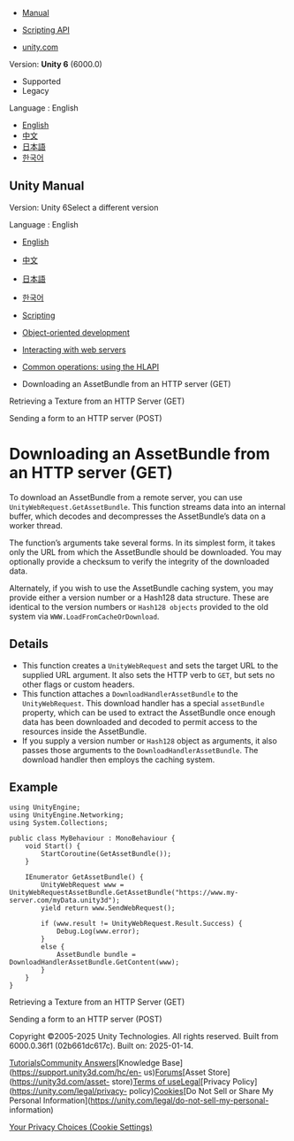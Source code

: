 [](https://docs.unity3d.com)

  * [Manual](../Manual/index.html)
  * [Scripting API](../ScriptReference/index.html)

  * [unity.com](https://unity.com/)

Version: **Unity 6** (6000.0)

  * Supported
  * Legacy

Language : English

  * [English](/Manual/web-request-downloading-asset-bundle.html)
  * [中文](/cn/current/Manual/web-request-downloading-asset-bundle.html)
  * [日本語](/ja/current/Manual/web-request-downloading-asset-bundle.html)
  * [한국어](/kr/current/Manual/web-request-downloading-asset-bundle.html)

[](https://docs.unity3d.com)

## Unity Manual

Version: Unity 6Select a different version

Language : English

  * [English](/Manual/web-request-downloading-asset-bundle.html)
  * [中文](/cn/current/Manual/web-request-downloading-asset-bundle.html)
  * [日本語](/ja/current/Manual/web-request-downloading-asset-bundle.html)
  * [한국어](/kr/current/Manual/web-request-downloading-asset-bundle.html)

  * [Scripting](scripting.html)
  * [Object-oriented development](object-oriented-development.html)
  * [Interacting with web servers](web-request.html)
  * [Common operations: using the HLAPI](web-request-hlapi.html)
  * Downloading an AssetBundle from an HTTP server (GET)

[](web-request-retrieving-texture.html)

Retrieving a Texture from an HTTP Server (GET)

[](web-request-sending-form.html)

Sending a form to an HTTP server (POST)

# Downloading an AssetBundle from an HTTP server (GET)

To download an AssetBundle from a remote server, you can use
`UnityWebRequest.GetAssetBundle`. This function streams data into an internal
buffer, which decodes and decompresses the AssetBundle’s data on a worker
thread.

The function’s arguments take several forms. In its simplest form, it takes
only the URL from which the AssetBundle should be downloaded. You may
optionally provide a checksum to verify the integrity of the downloaded data.

Alternately, if you wish to use the AssetBundle caching system, you may
provide either a version number or a Hash128 data structure. These are
identical to the version numbers or `Hash128 objects` provided to the old
system via `WWW.LoadFromCacheOrDownload`.

## Details

  * This function creates a `UnityWebRequest` and sets the target URL to the supplied URL argument. It also sets the HTTP verb to `GET`, but sets no other flags or custom headers.
  * This function attaches a `DownloadHandlerAssetBundle` to the `UnityWebRequest`. This download handler has a special `assetBundle` property, which can be used to extract the AssetBundle once enough data has been downloaded and decoded to permit access to the resources inside the AssetBundle.
  * If you supply a version number or `Hash128` object as arguments, it also passes those arguments to the `DownloadHandlerAssetBundle`. The download handler then employs the caching system.

## Example

    
    
    using UnityEngine;
    using UnityEngine.Networking;
    using System.Collections;
     
    public class MyBehaviour : MonoBehaviour {
        void Start() {
            StartCoroutine(GetAssetBundle());
        }
     
        IEnumerator GetAssetBundle() {
            UnityWebRequest www = UnityWebRequestAssetBundle.GetAssetBundle("https://www.my-server.com/myData.unity3d");
            yield return www.SendWebRequest();
     
            if (www.result != UnityWebRequest.Result.Success) {
                Debug.Log(www.error);
            }
            else {
                AssetBundle bundle = DownloadHandlerAssetBundle.GetContent(www);
            }
        }
    }
    

[](web-request-retrieving-texture.html)

Retrieving a Texture from an HTTP Server (GET)

[](web-request-sending-form.html)

Sending a form to an HTTP server (POST)

Copyright ©2005-2025 Unity Technologies. All rights reserved. Built from
6000.0.36f1 (02b661dc617c). Built on: 2025-01-14.

[Tutorials](https://learn.unity.com/)[Community
Answers](https://answers.unity3d.com)[Knowledge
Base](https://support.unity3d.com/hc/en-
us)[Forums](https://forum.unity3d.com)[Asset Store](https://unity3d.com/asset-
store)[Terms of
use](https://docs.unity3d.com/Manual/TermsOfUse.html)[Legal](https://unity.com/legal)[Privacy
Policy](https://unity.com/legal/privacy-
policy)[Cookies](https://unity.com/legal/cookie-policy)[Do Not Sell or Share
My Personal Information](https://unity.com/legal/do-not-sell-my-personal-
information)

[Your Privacy Choices (Cookie Settings)](javascript:void\(0\);)

